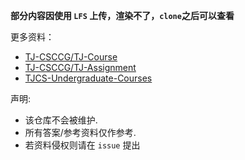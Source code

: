 **部分内容因使用 `LFS` 上传，渲染不了，`clone`之后可以查看**

更多资料：
- [TJ-CSCCG/TJ-Course](https://github.com/TJ-CSCCG/TJCS-Course)
- [TJ-CSCCG/TJ-Assignment](https://github.com/TJ-CSCCG/TJCS-Assignment)
- [TJCS-Undergraduate-Courses](https://github.com/zzhuncle/TJCS-Undergraduate-Courses)

声明:
- 该仓库不会被维护.
- 所有答案/参考资料仅作参考.
- 若资料侵权则请在 `issue` 提出



